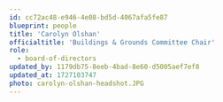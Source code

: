 ```yaml
---
id: cc72ac48-e946-4e08-bd5d-4067afa5fe87
blueprint: people
title: 'Carolyn Olshan'
officialtitle: 'Buildings & Grounds Committee Chair'
role:
  - board-of-directors
updated_by: 1179db75-8eeb-4bad-8e60-d5005aef7ef8
updated_at: 1727103747
photo: carolyn-olshan-headshot.JPG
---
```

